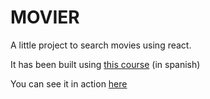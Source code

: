 MOVIER
=================

A little project to search movies using react.

It has been built using [this course](https://www.udemy.com/aprendiendo-react/learn/v4/overview) (in spanish)

You can see it in action [here](http://movier.surge.sh/)